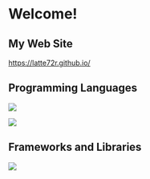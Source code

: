 # Welcome!  
## My Web Site
https://latte72r.github.io/  

## Programming Languages  
![](https://skillicons.dev/icons?i=python,c,cpp,js,typescript,html,css)  

![](https://github-readme-stats.vercel.app/api/top-langs?username=latte72r&locale=en)

## Frameworks and Libraries  
<img src="https://skillicons.dev/icons?i=arduino,gtk,jquery" /> <br /><br />
